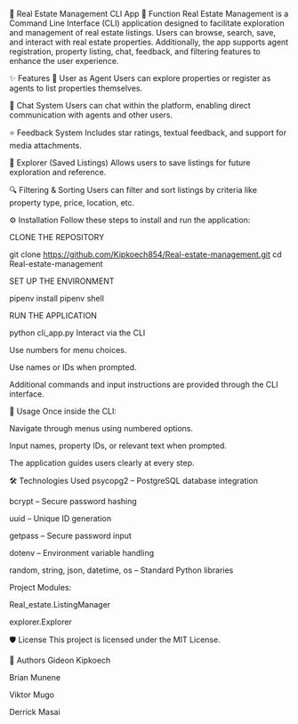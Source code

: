🏡 Real Estate Management CLI App
📌 Function
Real Estate Management is a Command Line Interface (CLI) application designed to facilitate exploration and management of real estate listings. Users can browse, search, save, and interact with real estate properties. Additionally, the app supports agent registration, property listing, chat, feedback, and filtering features to enhance the user experience.

✨ Features
👤 User as Agent
Users can explore properties or register as agents to list properties themselves.

💬 Chat System
Users can chat within the platform, enabling direct communication with agents and other users.

⭐ Feedback System
Includes star ratings, textual feedback, and support for media attachments.

🔖 Explorer (Saved Listings)
Allows users to save listings for future exploration and reference.

🔍 Filtering & Sorting
Users can filter and sort listings by criteria like property type, price, location, etc.

⚙️ Installation
Follow these steps to install and run the application:

CLONE THE REPOSITORY

git clone https://github.com/Kipkoech854/Real-estate-management.git
cd Real-estate-management

SET UP THE ENVIRONMENT

pipenv install
pipenv shell

RUN THE APPLICATION

python cli_app.py
Interact via the CLI

Use numbers for menu choices.

Use names or IDs when prompted.

Additional commands and input instructions are provided through the CLI interface.

🧪 Usage
Once inside the CLI:

Navigate through menus using numbered options.

Input names, property IDs, or relevant text when prompted.

The application guides users clearly at every step.

🛠 Technologies Used
psycopg2 – PostgreSQL database integration

bcrypt – Secure password hashing

uuid – Unique ID generation

getpass – Secure password input

dotenv – Environment variable handling

random, string, json, datetime, os – Standard Python libraries

Project Modules:

Real_estate.ListingManager

explorer.Explorer

🛡 License
This project is licensed under the MIT License.

👥 Authors
Gideon Kipkoech

Brian Munene

Viktor Mugo

Derrick Masai

